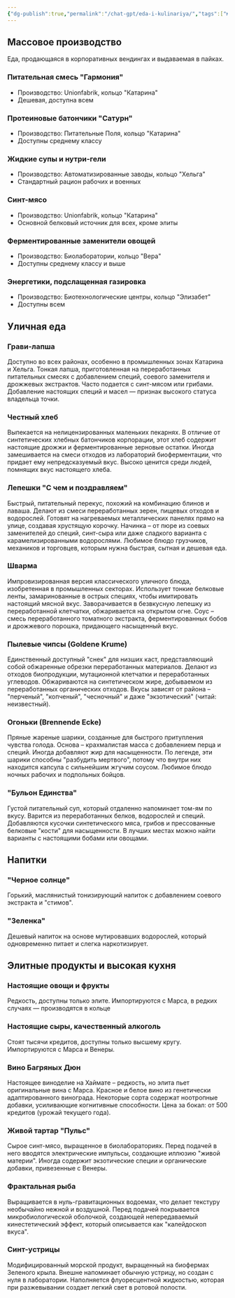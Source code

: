 ```yaml
---
{"dg-publish":true,"permalink":"/chat-gpt/eda-i-kulinariya/","tags":["мир"]}
---
```


## Массовое производство
Еда, продающаяся в корпоративных вендингах и выдаваемая в пайках.
### Питательная смесь "Гармония"
- Производство: Unionfabrik, кольцо "Катарина"
- Дешевая, доступна всем
### Протеиновые батончики "Сатурн"
- Производство: Питательные Поля, кольцо "Катарина"
- Доступны среднему классу
### Жидкие супы и нутри-гели
- Производство: Автоматизированные заводы, кольцо "Хельга"
- Стандартный рацион рабочих и военных
### Синт-мясо
- Производство: Unionfabrik, кольцо "Катарина"
- Основной белковый источник для всех, кроме элиты
### Ферментированные заменители овощей
- Производство: Биолаборатории, кольцо "Вера"
- Доступны среднему классу и выше
### Энергетики, подслащенная газировка
- Производство: Биотехнологические центры, кольцо "Элизабет"
- Доступны всем
## Уличная еда
### Грави-лапша 
Доступно во всех районах, особенно в промышленных зонах Катарина и Хельга. Тонкая лапша, приготовленная на переработанных питательных смесях с добавлением специй, соевого заменителя и дрожжевых экстрактов. Часто подается с синт-мясом или грибами. Добавление настоящих специй и масел — признак высокого статуса владельца точки.
### Честный хлеб
Выпекается на нелицензированных маленьких пекарнях. В отличие от синтетических хлебных батончиков корпорации, этот хлеб содержит настоящие дрожжи и ферментированные зерновые остатки. Иногда замешивается на смеси отходов из лабораторий биоферментации, что придает ему непредсказуемый вкус. Высоко ценится среди людей, помнящих вкус настоящего хлеба.
### Лепешки "С чем и поздравляем"
Быстрый, питательный перекус, похожий на комбинацию блинов и лаваша. Делают из смеси переработанных зерен, пищевых отходов и водорослей. Готовят на нагреваемых металлических панелях прямо на улице, создавая хрустящую корочку. Начинка – от пюре из соевых заменителей до специй, синт-сыра или даже сладкого варианта с карамелизированными водорослями.
Любимое блюдо грузчиков, механиков и торговцев, которым нужна быстрая, сытная и дешевая еда.
### Шварма
Импровизированная версия классического уличного блюда, изобретенная в промышленных секторах. Использует тонкие белковые ленты, замаринованные в острых специях, чтобы имитировать настоящий мясной вкус. Заворачивается в безвкусную лепешку из переработанной клетчатки, обжаривается на открытом огне. Соус – смесь переработанного томатного экстракта, ферментированных бобов и дрожжевого порошка, придающего насыщенный вкус.
### Пылевые чипсы (Goldene Krume)
Единственный доступный "снек" для низших каст, представляющий собой обжаренные обрезки переработанных материалов. Делают из отходов биопродукции, мутационной клетчатки и переработанных углеводов.
Обжариваются на синтетическом жире, добываемом из переработанных органических отходов. Вкусы зависят от района – "перченый", "копченый", "чесночный" и даже "экзотический" (читай: неизвестный).
### Огоньки (Brennende Ecke)
Пряные жареные шарики, созданные для быстрого притупления чувства голода. Основа – крахмалистая масса с добавлением перца и специй. Иногда добавляют жир для насыщенности. По легенде, эти шарики способны "разбудить мертвого", потому что внутри них находится капсула с сильнейшим жгучим соусом. Любимое блюдо ночных рабочих и подпольных бойцов.
### "Бульон Единства"
Густой питательный суп, который отдаленно напоминает том-ям по вкусу. Варится из переработанных белков, водорослей и специй. Добавляются кусочки синтетического мяса, грибов и прессованные белковые "кости" для насыщенности. В лучших местах можно найти варианты с настоящими бобами или овощами.
## Напитки 
### "Черное солнце" 
 Горький, маслянистый тонизирующий напиток с добавлением соевого экстракта и "стимов".
### "Зеленка"
Дешевый напиток на основе мутировавших водорослей, который одновременно питает и слегка наркотизирует.

## Элитные продукты и высокая кухня 
### Настоящие овощи и фрукты
Редкость, доступны только элите. Импортируются с Марса, в редких случаях — производятся в кольце
### Настоящие сыры, качественный алкоголь
Стоят тысячи кредитов, доступны только высшему кругу. Импортируются с Марса и Венеры.
### Вино Багряных Дюн
Настоящее виноделие на Хаймате – редкость, но элита пьет оригинальные вина с Марса. Красное и белое вино из генетически адаптированного винограда. Некоторые сорта содержат ноотропные добавки, усиливающие когнитивные способности.
Цена за бокал: от 500 кредитов (урожай текущего года). 
### Живой тартар "Пульс"
Сырое синт-мясо, выращенное в биолабораториях. Перед подачей в него вводятся электрические импульсы, создающие иллюзию "живой материи".
Иногда содержит экзотические специи и органические добавки, привезенные с Венеры.
### Фрактальная рыба
Выращивается в нуль-гравитационных водоемах, что делает текстуру необычайно нежной и воздушной. Перед подачей покрывается микробиологической оболочкой, создающей непередаваемый кинестетический эффект, который описывается как "калейдоскоп вкуса".
### Синт-устрицы
Модифицированный морской продукт, выращенный на биофермах Зеленого крыла.
Внешне напоминает обычную устрицу, но создан с нуля в лаборатории. Наполняется флуоресцентной жидкостью, которая при разжевывании создает легкий свет в ротовой полости.

